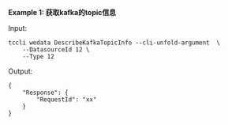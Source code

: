 **Example 1: 获取kafka的topic信息**



Input: 

```
tccli wedata DescribeKafkaTopicInfo --cli-unfold-argument  \
    --DatasourceId 12 \
    --Type 12
```

Output: 
```
{
    "Response": {
        "RequestId": "xx"
    }
}
```

